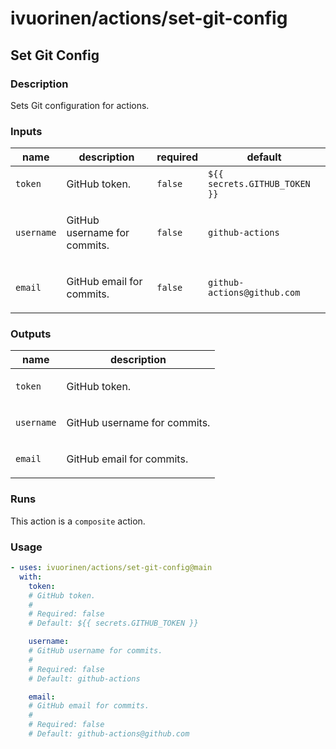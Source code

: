 # ivuorinen/actions/set-git-config

## Set Git Config

### Description

Sets Git configuration for actions.

### Inputs

| name       | description                         | required | default                       |
| ---------- | ----------------------------------- | -------- | ----------------------------- |
| `token`    | <p>GitHub token.</p>                | `false`  | `${{ secrets.GITHUB_TOKEN }}` |
| `username` | <p>GitHub username for commits.</p> | `false`  | `github-actions`              |
| `email`    | <p>GitHub email for commits.</p>    | `false`  | `github-actions@github.com`   |

### Outputs

| name       | description                         |
| ---------- | ----------------------------------- |
| `token`    | <p>GitHub token.</p>                |
| `username` | <p>GitHub username for commits.</p> |
| `email`    | <p>GitHub email for commits.</p>    |

### Runs

This action is a `composite` action.

### Usage

```yaml
- uses: ivuorinen/actions/set-git-config@main
  with:
    token:
    # GitHub token.
    #
    # Required: false
    # Default: ${{ secrets.GITHUB_TOKEN }}

    username:
    # GitHub username for commits.
    #
    # Required: false
    # Default: github-actions

    email:
    # GitHub email for commits.
    #
    # Required: false
    # Default: github-actions@github.com
```
